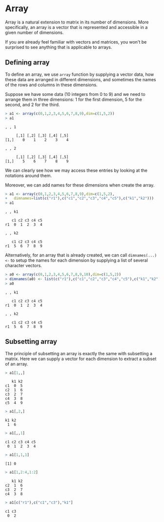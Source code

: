 

# Array

Array is a natural extension to matrix in its number of dimensions. More specifically, an array is a vector that is represented and accessible in a given number of dimensions. 

If you are already feel familiar with vectors and matrices, you won't be surprised to see anything that is applicable to arrays.

## Defining array

To define an array, we use `array` function by supplying a vector data, how these data are arranged in different dimensions, and sometimes the names of the rows and columns in these dimensions.

Suppose we have some data (10 integers from 0 to 9) and we need to arrange them in three dimensions: 1 for the first dimension, 5 for the second, and 2 for the third.


```r
> a1 <- array(c(0,1,2,3,4,5,6,7,8,9),dim=c(1,5,2))
> a1
```

```
, , 1

     [,1] [,2] [,3] [,4] [,5]
[1,]    0    1    2    3    4

, , 2

     [,1] [,2] [,3] [,4] [,5]
[1,]    5    6    7    8    9
```

We can clearly see how we may access these entries by looking at the notations around them.

Moreover, we can add names for these dimensions when create the array.


```r
> a1 <- array(c(0,1,2,3,4,5,6,7,8,9),dim=c(1,5,2),
+   dimnames=list(c("r1"),c("c1","c2","c3","c4","c5"),c("k1","k2")))
> a1
```

```
, , k1

   c1 c2 c3 c4 c5
r1  0  1  2  3  4

, , k2

   c1 c2 c3 c4 c5
r1  5  6  7  8  9
```

Alternatively, for an array that is already created, we can call `dimnames(...) <-` to setup the names for each dimension by supplying a list of several character vectors.


```r
> a0 <- array(c(0,1,2,3,4,5,6,7,8,9,10),dim=c(1,5,2))
> dimnames(a0) <- list(c("r1"),c("c1","c2","c3","c4","c5"),c("k1","k2"))
> a0
```

```
, , k1

   c1 c2 c3 c4 c5
r1  0  1  2  3  4

, , k2

   c1 c2 c3 c4 c5
r1  5  6  7  8  9
```

## Subsetting array

The principle of subsetting an array is exactly the same with subsetting a matrix. Here we can supply a vector for each dimension to extract a subset of an array.


```r
> a1[1,,]
```

```
   k1 k2
c1  0  5
c2  1  6
c3  2  7
c4  3  8
c5  4  9
```

```r
> a1[,2,]
```

```
k1 k2 
 1  6 
```

```r
> a1[,,1]
```

```
c1 c2 c3 c4 c5 
 0  1  2  3  4 
```

```r
> a1[1,1,1]
```

```
[1] 0
```

```r
> a1[1,2:4,1:2]
```

```
   k1 k2
c2  1  6
c3  2  7
c4  3  8
```

```r
> a1[c("r1"),c("c1","c3"),"k1"]
```

```
c1 c3 
 0  2 
```

